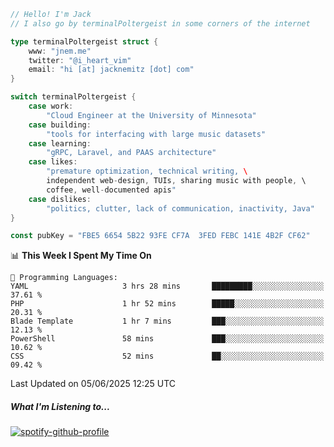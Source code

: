```go
// Hello! I'm Jack
// I also go by terminalPoltergeist in some corners of the internet

type terminalPoltergeist struct {
    www: "jnem.me"
    twitter: "@i_heart_vim"
    email: "hi [at] jacknemitz [dot] com"
}

switch terminalPoltergeist {
    case work:
        "Cloud Engineer at the University of Minnesota"
    case building:
        "tools for interfacing with large music datasets"
    case learning:
        "gRPC, Laravel, and PAAS architecture"
    case likes:
        "premature optimization, technical writing, \
        independent web-design, TUIs, sharing music with people, \
        coffee, well-documented apis"
    case dislikes:
        "politics, clutter, lack of communication, inactivity, Java"
}

const pubKey = "FBE5 6654 5B22 93FE CF7A  3FED FEBC 141E 4B2F CF62"
```

<!--START_SECTION:waka-->
📊 **This Week I Spent My Time On** 

```text
💬 Programming Languages: 
YAML                     3 hrs 28 mins       █████████░░░░░░░░░░░░░░░░   37.61 % 
PHP                      1 hr 52 mins        █████░░░░░░░░░░░░░░░░░░░░   20.31 % 
Blade Template           1 hr 7 mins         ███░░░░░░░░░░░░░░░░░░░░░░   12.13 % 
PowerShell               58 mins             ███░░░░░░░░░░░░░░░░░░░░░░   10.62 % 
CSS                      52 mins             ██░░░░░░░░░░░░░░░░░░░░░░░   09.42 % 
```


 Last Updated on 05/06/2025 12:25 UTC
<!--END_SECTION:waka-->

##### What I'm Listening to...

[![spotify-github-profile](https://jnem.me/listening-item?maxAge=2592000)](https://jnem.me/listening)
